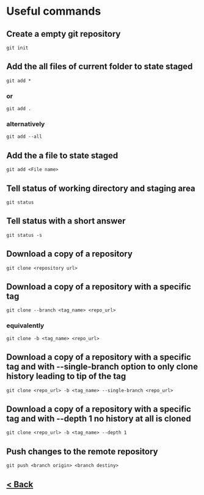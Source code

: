 # Useful commands

## Create a empty git repository

    git init

## Add the all files of current folder to state staged

    git add *

### or

    git add .

### alternatively

    git add --all

## Add the a file to state staged

    git add <File name>

## Tell status of working directory and staging area

    git status

## Tell status with a short answer

    git status -s

## Download a copy of a repository

    git clone <repository url>

## Download a copy of a repository with a specific tag

    git clone --branch <tag_name> <repo_url>

### equivalently

    git clone -b <tag_name> <repo_url>

## Download a copy of a repository with a specific tag and with --single-branch option to only clone history leading to tip of the tag

    git clone <repo_url> -b <tag_name> --single-branch <repo_url>

## Download a copy of a repository with a specific tag and with --depth 1 no history at all is cloned

    git clone <repo_url> -b <tag_name> --depth 1

## Push changes to the remote repository

    git push <branch origin> <branch destiny>

## [< Back](README.md)